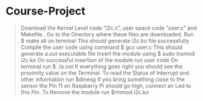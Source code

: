 # Course-Project
> Download the Kernel Level code “i2c.c”, user space code “user.c” and Makefile .
> Go to the Directory where these files are downloaded.
> Run $ make all on terminal
> This should generate i2c.ko file successfully
> Compile the user code using command $ gcc user.c
> This should generate a.out executable file
> Insert the module using $ sudo insmod i2c.ko
> On successful insertion of the module run user code
> On terminal run $ ./a.out
> If everything goes right you should see the proximity value on the Terminal.
> To read the Status of Interrupt and other information run $dmesg
> If you bring something close to the sensor the Pin 11 on Raspberry Pi should go high, connect an Led to this Pin.
> To Remove the module run $rmmod i2c.ko
